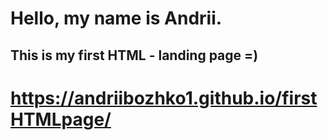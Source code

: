 # Hello, my name is Andrii.
## This is my first HTML - landing page =)

# https://andriibozhko1.github.io/firstHTMLpage/
